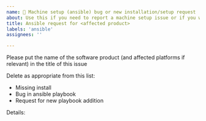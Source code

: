 ```yaml
---
name: 🐛 Machine setup (ansible) bug or new installation/setup request
about: Use this if you need to report a machine setup issue or if you want something changed in the setup
title: Ansible request for <affected product>
labels: 'ansible'
assignees: ''

---
```

Please put the name of the software product (and affected platforms if relevant) in the title of this issue

Delete as appropriate from this list:

- Missing install
- Bug in ansible playbook
- Request for new playbook addition

Details:
